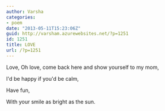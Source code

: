 ```yaml
---
author: Varsha
categories:
- poem
date: "2013-05-11T15:23:06Z"
guid: http://varsham.azurewebsites.net/?p=1251
id: 1251
title: LOVE
url: /?p=1251
---
```


Love, Oh love, come back here and show yourself to my mom,

I'd be happy if you'd be calm,

Have fun,

With your smile as bright as the sun.